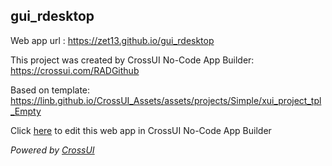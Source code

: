 ## gui_rdesktop
Web app url : https://zet13.github.io/gui_rdesktop

This project was created by CrossUI No-Code App Builder: https://crossui.com/RADGithub

Based on template: https://linb.github.io/CrossUI_Assets/assets/projects/Simple/xui_project_tpl_Empty

Click [here](https://crossui.com/RADGithub/#!from=github&owner=zet13&repo=gui_rdesktop) to edit this web app in CrossUI No-Code App Builder

<i>Powered by [CrossUI](https://crossui.com)</i>
